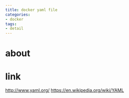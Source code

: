 ```yaml
---
title: docker yaml file
categories:
- docker
tags:
- detail
---
```


# about

# link

http://www.yaml.org/
https://en.wikipedia.org/wiki/YAML